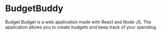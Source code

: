 # BudgetBuddy
Budget Budget is a web application made with React and Node JS. The application allows you to create budgets and keep track of your spending.
